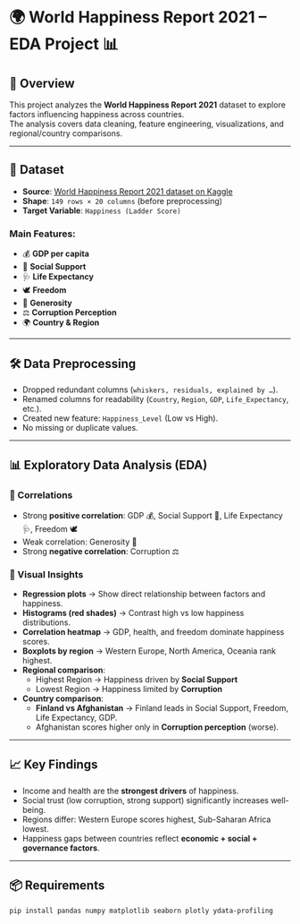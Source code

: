 # 🌍 World Happiness Report 2021 – EDA Project 📊

## 📌 Overview
This project analyzes the **World Happiness Report 2021** dataset to explore factors influencing happiness across countries.  
The analysis covers data cleaning, feature engineering, visualizations, and regional/country comparisons.

---

## 📂 Dataset
- **Source**: [World Happiness Report 2021 dataset on Kaggle](https://www.kaggle.com/datasets/ajaypalsinghlo/world-happiness-report-2021) 
- **Shape**: `149 rows × 20 columns` (before preprocessing)  
- **Target Variable**: `Happiness (Ladder Score)`  

### Main Features:
- 💰 **GDP per capita**  
- 🤝 **Social Support**  
- 🩺 **Life Expectancy**  
- 🕊️ **Freedom**  
- 🎁 **Generosity**  
- ⚖️ **Corruption Perception**  
- 🌍 **Country & Region**

---

## 🛠️ Data Preprocessing
- Dropped redundant columns (`whiskers, residuals, explained by …`).  
- Renamed columns for readability (`Country`, `Region`, `GDP`, `Life_Expectancy`, etc.).  
- Created new feature: `Happiness_Level` (Low vs High).  
- No missing or duplicate values.  

---

## 📊 Exploratory Data Analysis (EDA)

### 🔹 Correlations
- Strong **positive correlation**: GDP 💰, Social Support 🤝, Life Expectancy 🩺, Freedom 🕊️  
- Weak correlation: Generosity 🎁  
- Strong **negative correlation**: Corruption ⚖️  

### 🔹 Visual Insights
- **Regression plots** → Show direct relationship between factors and happiness.  
- **Histograms (red shades)** → Contrast high vs low happiness distributions.  
- **Correlation heatmap** → GDP, health, and freedom dominate happiness scores.  
- **Boxplots by region** → Western Europe, North America, Oceania rank highest.  
- **Regional comparison**:
  - Highest Region → Happiness driven by **Social Support**  
  - Lowest Region → Happiness limited by **Corruption**  
- **Country comparison**:
  - **Finland vs Afghanistan** → Finland leads in Social Support, Freedom, Life Expectancy, GDP.  
  - Afghanistan scores higher only in **Corruption perception** (worse).  

---

## 📈 Key Findings
- Income and health are the **strongest drivers** of happiness.  
- Social trust (low corruption, strong support) significantly increases well-being.  
- Regions differ: Western Europe scores highest, Sub-Saharan Africa lowest.  
- Happiness gaps between countries reflect **economic + social + governance factors**.  

---

## 📦 Requirements
```bash
pip install pandas numpy matplotlib seaborn plotly ydata-profiling
